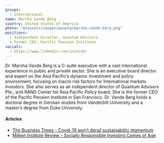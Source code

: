 ```yaml
---
groups:
  - international
name: Marsha Vande Berg
country: United States of America
photo: "@/assets/images/people/marsha-vande-berg.png"
positions:
  - Independent Director, Quantum Advisors
  - Former CEO, Pacific Pension Institute
socials:
  - https://www.linkedin.com/in/mjvb/
---
```


Dr. Marsha Vande Berg is a C-suite executive with a vast international experience in public and private sector. She is an executive board director and expert on the Asia Pacific’s dynamic investment and policy environment, focusing on macro risk factors for International markets investors. She also serves as an independent director of Quantum Advisors Pte., and RAND Center for Asia Pacific Policy board. She is the former CEO of the Pacific Pension Institute in San Francisco. Dr. Vande Berg holds a doctoral degree in German studies from Vanderbilt University and a master’s degree from Duke University.

#### Articles

- <a href="https://www.businesstimes.com.sg/opinion/covid-19-wont-derail-sustainability-momentum" target="_blank" rel="noopener noreferrer">The Business Times – Covid-19 won’t derail sustainability momentum</a>
- <a href="https://www.milkenreview.org/articles/socially-responsible-investing-comes-of-age" target="_blank" rel="noopener noreferrer">Milken Institute Review – Socially Responsible Investing Comes of Age</a>

